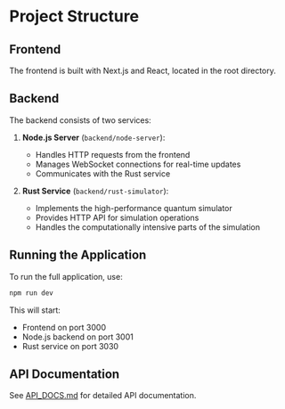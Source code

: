 # Project Structure

## Frontend
The frontend is built with Next.js and React, located in the root directory.

## Backend
The backend consists of two services:

1. **Node.js Server** (`backend/node-server`):
   - Handles HTTP requests from the frontend
   - Manages WebSocket connections for real-time updates
   - Communicates with the Rust service

2. **Rust Service** (`backend/rust-simulator`):
   - Implements the high-performance quantum simulator
   - Provides HTTP API for simulation operations
   - Handles the computationally intensive parts of the simulation

## Running the Application

To run the full application, use:
```bash
npm run dev
```

This will start:
- Frontend on port 3000
- Node.js backend on port 3001
- Rust service on port 3030

## API Documentation

See [API_DOCS.md](API_DOCS.md) for detailed API documentation.